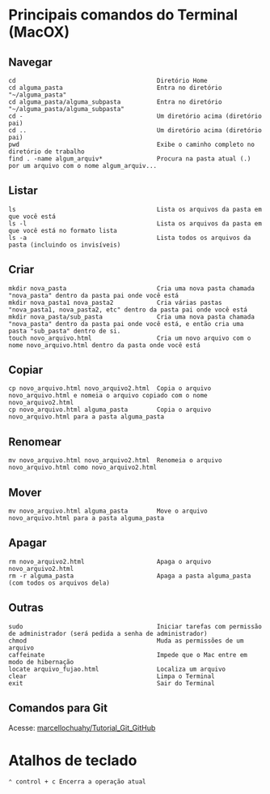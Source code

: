 
Principais comandos do Terminal (MacOX)
=======================================

Navegar
-------

```
cd                                       Diretório Home
cd alguma_pasta                          Entra no diretório "~/alguma_pasta"
cd alguma_pasta/alguma_subpasta          Entra no diretório "~/alguma_pasta/alguma_subpasta"
cd -                                     Um diretório acima (diretório pai)
cd ..                                    Um diretório acima (diretório pai)
pwd                                      Exibe o caminho completo no diretório de trabalho
find . -name algum_arquiv*               Procura na pasta atual (.) por um arquivo com o nome algum_arquiv...
```

Listar
------
```
ls                                       Lista os arquivos da pasta em que você está
ls -l                                    Lista os arquivos da pasta em que você está no formato lista
ls -a                                    Lista todos os arquivos da pasta (incluindo os invisíveis)
```

Criar
-----
```
mkdir nova_pasta                         Cria uma nova pasta chamada "nova_pasta" dentro da pasta pai onde você está
mkdir nova_pasta1 nova_pasta2            Cria várias pastas "nova_pasta1, nova_pasta2, etc" dentro da pasta pai onde você está
mkdir nova_pasta/sub_pasta               Cria uma nova pasta chamada "nova_pasta" dentro da pasta pai onde você está, e então cria uma pasta "sub_pasta" dentro de si.
touch novo_arquivo.html                  Cria um novo arquivo com o nome novo_arquivo.html dentro da pasta onde você está
```

Copiar
------
```
cp novo_arquivo.html novo_arquivo2.html  Copia o arquivo novo_arquivo.html e nomeia o arquivo copiado com o nome novo_arquivo2.html
cp novo_arquivo.html alguma_pasta        Copia o arquivo novo_arquivo.html para a pasta alguma_pasta
```

Renomear
--------
```
mv novo_arquivo.html novo_arquivo2.html  Renomeia o arquivo novo_arquivo.html como novo_arquivo2.html
```

Mover
-----
```
mv novo_arquivo.html alguma_pasta        Move o arquivo novo_arquivo.html para a pasta alguma_pasta
```

Apagar
------
```
rm novo_arquivo2.html                    Apaga o arquivo novo_arquivo2.html
rm -r alguma_pasta                       Apaga a pasta alguma_pasta (com todos os arquivos dela)
```

Outras
-----
```
sudo                                     Iniciar tarefas com permissão de administrador (será pedida a senha de administrador)
chmod                                    Muda as permissões de um arquivo
caffeinate                               Impede que o Mac entre em modo de hibernação
locate arquivo_fujao.html                Localiza um arquivo
clear                                    Limpa o Terminal
exit                                     Sair do Terminal
```

Comandos para Git
-----------------

Acesse: [marcellochuahy/Tutorial_Git_GitHub](https://github.com/marcellochuahy/Tutorial_Git_GitHub)  


Atalhos de teclado
===================
```
⌃ control + c Encerra a operação atual
```

